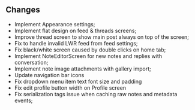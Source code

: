 ## Changes

- Implement Appearance settings;
- Implement flat design on feed & threads screens;
- Improve thread screen to show main post always on top of the screen;
- Fix to handle invalid LWR feed from feed settings;
- Fix black/white screen caused by double clicks on home tab;
- Implement NoteEditorScreen for new notes and replies with conversation;
- Implement note image attachments with gallery import;
- Update navigation bar icons
- Fix dropdown menu item text font size and padding
- Fix edit profile button width on Profile screen
- Fix serialization tags issue when caching raw notes and metadata events;